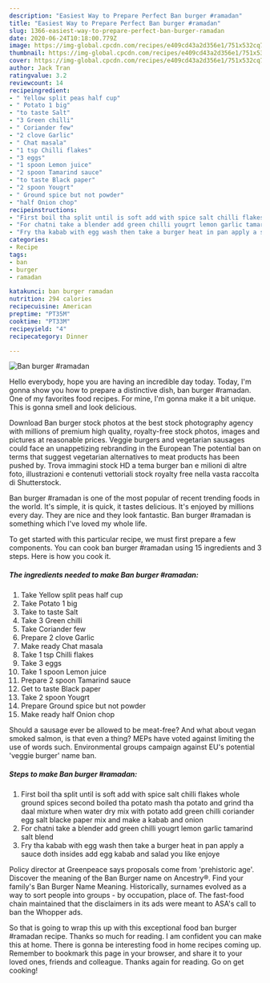 ```yaml
---
description: "Easiest Way to Prepare Perfect Ban burger #ramadan"
title: "Easiest Way to Prepare Perfect Ban burger #ramadan"
slug: 1366-easiest-way-to-prepare-perfect-ban-burger-ramadan
date: 2020-06-24T10:18:00.779Z
image: https://img-global.cpcdn.com/recipes/e409cd43a2d356e1/751x532cq70/ban-burger-ramadan-recipe-main-photo.jpg
thumbnail: https://img-global.cpcdn.com/recipes/e409cd43a2d356e1/751x532cq70/ban-burger-ramadan-recipe-main-photo.jpg
cover: https://img-global.cpcdn.com/recipes/e409cd43a2d356e1/751x532cq70/ban-burger-ramadan-recipe-main-photo.jpg
author: Jack Tran
ratingvalue: 3.2
reviewcount: 14
recipeingredient:
- " Yellow split peas half cup"
- " Potato 1 big"
- "to taste Salt"
- "3 Green chilli"
- " Coriander few"
- "2 clove Garlic"
- " Chat masala"
- "1 tsp Chilli flakes"
- "3 eggs"
- "1 spoon Lemon juice"
- "2 spoon Tamarind sauce"
- "to taste Black paper"
- "2 spoon Yougrt"
- " Ground spice but not powder"
- "half Onion chop"
recipeinstructions:
- "First boil tha split until is soft add with spice salt chilli flakes whole ground spices second boiled tha potato mash tha potato and grind tha daal mixture when water dry mix with potato add green chilli coriander egg salt blacke paper mix and make a kabab and onion"
- "For chatni take a blender add green chilli yougrt lemon garlic tamarind salt blend"
- "Fry tha kabab with egg wash then take a burger heat in pan apply a sauce doth insides add egg kabab and salad you like enjoye"
categories:
- Recipe
tags:
- ban
- burger
- ramadan

katakunci: ban burger ramadan 
nutrition: 294 calories
recipecuisine: American
preptime: "PT35M"
cooktime: "PT33M"
recipeyield: "4"
recipecategory: Dinner

---
```



![Ban burger #ramadan](https://img-global.cpcdn.com/recipes/e409cd43a2d356e1/751x532cq70/ban-burger-ramadan-recipe-main-photo.jpg)

Hello everybody, hope you are having an incredible day today. Today, I'm gonna show you how to prepare a distinctive dish, ban burger #ramadan. One of my favorites food recipes. For mine, I'm gonna make it a bit unique. This is gonna smell and look delicious.

Download Ban burger stock photos at the best stock photography agency with millions of premium high quality, royalty-free stock photos, images and pictures at reasonable prices. Veggie burgers and vegetarian sausages could face an unappetizing rebranding in the European The potential ban on terms that suggest vegetarian alternatives to meat products has been pushed by. Trova immagini stock HD a tema burger ban e milioni di altre foto, illustrazioni e contenuti vettoriali stock royalty free nella vasta raccolta di Shutterstock.

Ban burger #ramadan is one of the most popular of recent trending foods in the world. It's simple, it is quick, it tastes delicious. It's enjoyed by millions every day. They are nice and they look fantastic. Ban burger #ramadan is something which I've loved my whole life.


To get started with this particular recipe, we must first prepare a few components. You can cook ban burger #ramadan using 15 ingredients and 3 steps. Here is how you cook it.

<!--inarticleads1-->

##### The ingredients needed to make Ban burger #ramadan:

1. Take  Yellow split peas half cup
1. Take  Potato 1 big
1. Take to taste Salt
1. Take 3 Green chilli
1. Take  Coriander few
1. Prepare 2 clove Garlic
1. Make ready  Chat masala
1. Take 1 tsp Chilli flakes
1. Take 3 eggs
1. Take 1 spoon Lemon juice
1. Prepare 2 spoon Tamarind sauce
1. Get to taste Black paper
1. Take 2 spoon Yougrt
1. Prepare  Ground spice but not powder
1. Make ready half Onion chop


Should a sausage ever be allowed to be meat-free? And what about vegan smoked salmon, is that even a thing? MEPs have voted against limiting the use of words such. Environmental groups campaign against EU&#39;s potential &#39;veggie burger&#39; name ban. 

<!--inarticleads2-->

##### Steps to make Ban burger #ramadan:

1. First boil tha split until is soft add with spice salt chilli flakes whole ground spices second boiled tha potato mash tha potato and grind tha daal mixture when water dry mix with potato add green chilli coriander egg salt blacke paper mix and make a kabab and onion
1. For chatni take a blender add green chilli yougrt lemon garlic tamarind salt blend
1. Fry tha kabab with egg wash then take a burger heat in pan apply a sauce doth insides add egg kabab and salad you like enjoye


Policy director at Greenpeace says proposals come from &#39;prehistoric age&#39;. Discover the meaning of the Ban Burger name on Ancestry®. Find your family&#39;s Ban Burger Name Meaning. Historically, surnames evolved as a way to sort people into groups - by occupation, place of. The fast-food chain maintained that the disclaimers in its ads were meant to ASA&#39;s call to ban the Whopper ads. 

So that is going to wrap this up with this exceptional food ban burger #ramadan recipe. Thanks so much for reading. I am confident you can make this at home. There is gonna be interesting food in home recipes coming up. Remember to bookmark this page in your browser, and share it to your loved ones, friends and colleague. Thanks again for reading. Go on get cooking!
